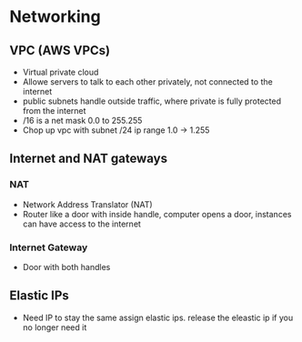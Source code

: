 # Networking 

## VPC (AWS VPCs)
* Virtual private cloud
* Allowe servers to talk to each other privately, not connected to the internet
* public subnets handle outside traffic, where private is fully protected from the internet
* /16 is a net mask 0.0 to 255.255
* Chop up vpc with subnet /24 ip range 1.0 -> 1.255

## Internet and NAT gateways

### NAT
* Network Address Translator (NAT)
* Router like a door with inside handle, computer opens a door, instances can have access to the internet

### Internet Gateway
* Door with both handles

## Elastic IPs
* Need IP to stay the same assign elastic ips. release the eleastic ip if you no longer need it

